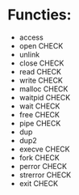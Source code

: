 # Functies:
-	access		
-	open		CHECK
-	unlink		
-	close		CHECK
-	read		CHECK
-	write		CHECK
-	malloc		CHECK
-	waitpid		CHECK
-	wait		CHECK
-	free		CHECK
-	pipe		CHECK
-	dup			
-	dup2		
-	execve		CHECK
-	fork		CHECK
-	perror		CHECK
-	strerror	CHECK
-	exit		CHECK

